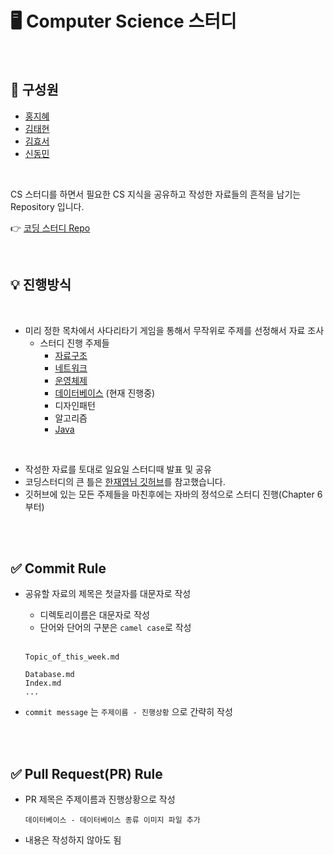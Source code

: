 # 🖥 Computer Science 스터디


</br>

## 👋 구성원
  - [홍지혜](https://github.com/jola7373)
  - [김태현](https://github.com/ffolabear)
  - [김효서](https://github.com/gytj2013)
  - [신동민](https://github.com/carnival77)

</br>


CS 스터디를 하면서 필요한 CS 지식을 공유하고 작성한 자료들의 흔적을 남기는  Repository 입니다.

👉 [코딩 스터디 Repo](https://github.com/jola7373/algorithm-study)

</br>

## 💡 진행방식
  </br>
  
  * 미리 정한 목차에서 사다리타기 게임을 통해서 무작위로 주제를 선정해서 자료 조사
    - 스터디 진행 주제들
      - [자료구조](https://github.com/ffolabear/CS_Study/blob/main/DataStructure/DataStructure.md)
      - [네트워크](https://github.com/ffolabear/CS_Study/tree/main/Network/Network.md)
      - [운영체제](https://github.com/ffolabear/CS_Study/tree/main/OS/OS.md)
      - [데이터베이스](https://github.com/ffolabear/CS_Study/tree/main/Database/Database.md) (현재 진행중)
      - 디자인패턴
      - 알고리즘
      - [Java](https://github.com/ffolabear/CS_Study/blob/main/Java/Java.md)

<br>

  * 작성한 자료를 토대로 일요일 스터디때 발표 및 공유
  * 코딩스터디의 큰 틀은 [한재엽님 깃허브](https://github.com/JaeYeopHan/Interview_Question_for_Beginner)를 참고했습니다.
  * 깃허브에 있는 모든 주제들을 마친후에는 자바의 정석으로 스터디 진행(Chapter 6부터) 
   

    
</br></br>

## ✅ Commit Rule

* 공유할 자료의 제목은 첫글자를 대문자로 작성
   + 디렉토리이름은 대문자로 작성
   + 단어와 단어의 구분은 `camel case`로 작성

  </br>
  
  ```
  Topic_of_this_week.md
  
  Database.md
  Index.md
  ...
  ```
* `commit message` 는 ` 주제이름 - 진행상황 ` 으로 간략히 작성 

</br></br>

## ✅ Pull Request(PR) Rule

   * PR 제목은 주제이름과 진행상황으로 작성
     </br>
     
     ```
     데이터베이스 - 데이터베이스 종류 이미지 파일 추가
     ```
   * 내용은 작성하지 않아도 됨 

</br></br>

